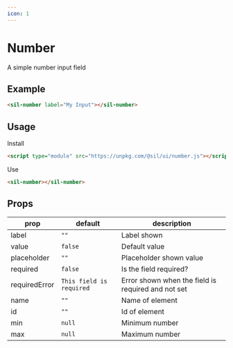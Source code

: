 ```yaml
---
icon: 1
---
```


# Number

<script type="module" src="/assets/dist/number.js"></script>

A simple number input field

## Example

<sil-number id="my-input" label="My Input"></sil-number>

```html
<sil-number label="My Input"></sil-number>
```

## Usage

Install

```html
<script type="module" src="https://unpkg.com/@sil/ui/number.js"></script>
```

Use

```html
<sil-number></sil-number>
```

## Props

| prop          | default                  | description                                        |
| ------------- | ------------------------ | -------------------------------------------------- |
| label         | `""`                     | Label shown                                        |
| value         | `false`                  | Default value                                      |
| placeholder   | `""`                     | Placeholder shown value                            |
| required      | `false`                  | Is the field required?                             |
| requiredError | `This field is required` | Error shown when the field is required and not set |
| name          | `""`                     | Name of element                                    |
| id            | `""`                     | Id of element                                      |
| min           | `null`                   | Minimum number                                     |
| max           | `null`                   | Maximum number                                     |
